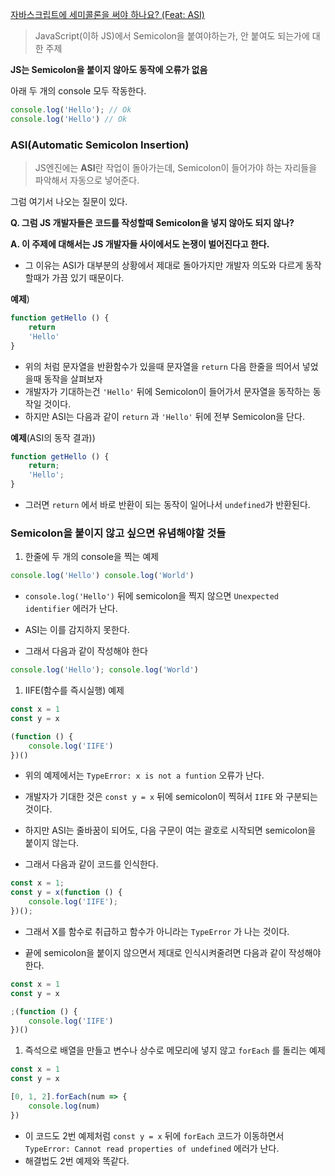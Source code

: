 [자바스크립트에 세미콜론을 써야 하나요? (Feat: ASI)](https://www.youtube.com/watch?v=hJjYvVOEO7s&list=PLkfxusmKmLsNDGmER2tmrslpPOTfKhE7j&index=114)

> JavaScript(이하 JS)에서 Semicolon을 붙여야하는가, 안 붙여도 되는가에 대한 주제
> 

**JS는 Semicolon을 붙이지 않아도 동작에 오류가 없음**

아래 두 개의 console 모두 작동한다.

```jsx
console.log('Hello'); // Ok
console.log('Hello') // Ok
```

### ASI(Automatic Semicolon Insertion)

> JS엔진에는 **ASI**란 작업이 돌아가는데, Semicolon이 들어가야 하는 자리들을 파악해서 자동으로 넣어준다.
> 

그럼 여기서 나오는 질문이 있다.

**Q. 그럼 JS 개발자들은 코드를 작성할때 Semicolon을 넣지 않아도 되지 않나?**

**A. 이 주제에 대해서는 JS 개발자들 사이에서도 논쟁이 벌어진다고 한다.**

- 그 이유는 ASI가 대부분의 상황에서 제대로 돌아가지만 개발자 의도와 다르게 동작할때가 가끔 있기 때문이다.

**예제**)

```jsx
function getHello () {
	return
	'Hello'
}
```

- 위의 처럼 문자열을 반환함수가 있을때 문자열을 `return` 다음 한줄을 띄어서 넣었을때 동작을 살펴보자
- 개발자가 기대하는건 `'Hello'` 뒤에 Semicolon이 들어가서 문자열을 동작하는 동작일 것이다.
- 하지만 ASI는 다음과 같이 `return` 과 `'Hello'` 뒤에 전부 Semicolon을 단다.

**예제**(ASI의 동작 결과)) 

```jsx
function getHello () {
	return;
	'Hello';
}
```

- 그러면 `return` 에서 바로 반환이 되는 동작이 일어나서 `undefined`가 반환된다.

### Semicolon을 붙이지 않고 싶으면 유념해야할 것들

1. 한줄에 두 개의 console을 찍는 예제

```jsx
console.log('Hello') console.log('World')
```

- `console.log('Hello')` 뒤에 semicolon을 찍지 않으면 `Unexpected identifier` 에러가 난다.
- ASI는 이를 감지하지 못한다.

- 그래서 다음과 같이 작성해야 한다

```jsx
console.log('Hello'); console.log('World')
```

1. IIFE(함수를 즉시실행) 예제

```jsx
const x = 1
const y = x

(function () {
	console.log('IIFE')
})()
```

- 위의 예제에서는 `TypeError: x is not a funtion` 오류가 난다.
- 개발자가 기대한 것은 `const y = x` 뒤에 semicolon이 찍혀서 `IIFE` 와 구분되는 것이다.
- 하지만 ASI는 줄바꿈이 되어도, 다음 구문이 여는 괄호로 시작되면 semicolon을 붙이지 않는다.

- 그래서 다음과 같이 코드를 인식한다.

```jsx
const x = 1;
const y = x(function () {
	console.log('IIFE');
})();
```

- 그래서 X를 함수로 취급하고 함수가 아니라는 `TypeError` 가 나는 것이다.

- 끝에 semicolon을 붙이지 않으면서 제대로 인식시켜줄려면 다음과 같이 작성해야한다.

```jsx
const x = 1
const y = x

;(function () {
	console.log('IIFE')
})()
```

1. 즉석으로 배열을 만들고 변수나 상수로 메모리에 넣지 않고 `forEach` 를 돌리는 예제

```jsx
const x = 1
const y = x

[0, 1, 2].forEach(num => {
	console.log(num)
})
```

- 이 코드도 2번 예제처럼 `const y = x` 뒤에 `forEach` 코드가 이동하면서 `TypeError: Cannot read properties of undefined` 에러가 난다.
- 해결법도 2번 예제와 똑같다.